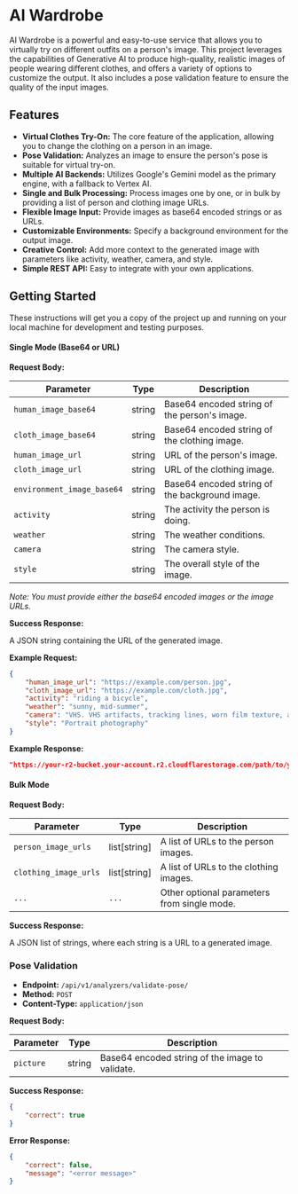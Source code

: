 # AI Wardrobe

AI Wardrobe is a powerful and easy-to-use service that allows you to virtually try on different outfits on a person's image. This project leverages the capabilities of Generative AI to produce high-quality, realistic images of people wearing different clothes, and offers a variety of options to customize the output. It also includes a pose validation feature to ensure the quality of the input images.

## Features

*   **Virtual Clothes Try-On:** The core feature of the application, allowing you to change the clothing on a person in an image.
*   **Pose Validation:** Analyzes an image to ensure the person's pose is suitable for virtual try-on.
*   **Multiple AI Backends:** Utilizes Google's Gemini model as the primary engine, with a fallback to Vertex AI.
*   **Single and Bulk Processing:** Process images one by one, or in bulk by providing a list of person and clothing image URLs.
*   **Flexible Image Input:** Provide images as base64 encoded strings or as URLs.
*   **Customizable Environments:** Specify a background environment for the output image.
*   **Creative Control:** Add more context to the generated image with parameters like activity, weather, camera, and style.
*   **Simple REST API:** Easy to integrate with your own applications.

## Getting Started

These instructions will get you a copy of the project up and running on your local machine for development and testing purposes.

#### Single Mode (Base64 or URL)

**Request Body:**

| Parameter                  | Type   | Description                                          |
| -------------------------- | ------ | ---------------------------------------------------- |
| `human_image_base64`       | string | Base64 encoded string of the person's image.         |
| `cloth_image_base64`       | string | Base64 encoded string of the clothing image.         |
| `human_image_url`          | string | URL of the person's image.                           |
| `cloth_image_url`          | string | URL of the clothing image.                           |
| `environment_image_base64` | string | Base64 encoded string of the background image.       |
| `activity`                 | string | The activity the person is doing.                    |
| `weather`                  | string | The weather conditions.                              |
| `camera`                   | string | The camera style.                                    |
| `style`                    | string | The overall style of the image.                      |

*Note: You must provide either the base64 encoded images or the image URLs.*

**Success Response:**

A JSON string containing the URL of the generated image.

**Example Request:**

```json
{
    "human_image_url": "https://example.com/person.jpg",
    "cloth_image_url": "https://example.com/cloth.jpg",
    "activity": "riding a bicycle",
    "weather": "sunny, mid-summer",
    "camera": "VHS. VHS artifacts, tracking lines, worn film texture, analog color bleeding, grainy quality",
    "style": "Portrait photography"
}
```

**Example Response:**

```json
"https://your-r2-bucket.your-account.r2.cloudflarestorage.com/path/to/your/image.jpg"
```

#### Bulk Mode

**Request Body:**

| Parameter             | Type         | Description                                    |
| --------------------- | ------------ | ---------------------------------------------- |
| `person_image_urls`   | list[string] | A list of URLs to the person images.           |
| `clothing_image_urls` | list[string] | A list of URLs to the clothing images.         |
| `...`                 | `...`        | Other optional parameters from single mode.    |

**Success Response:**

A JSON list of strings, where each string is a URL to a generated image.

### Pose Validation

*   **Endpoint:** `/api/v1/analyzers/validate-pose/`
*   **Method:** `POST`
*   **Content-Type:** `application/json`

**Request Body:**

| Parameter | Type   | Description                               |
| --------- | ------ | ----------------------------------------- |
| `picture` | string | Base64 encoded string of the image to validate. |

**Success Response:**

```json
{
    "correct": true
}
```

**Error Response:**

```json
{
    "correct": false,
    "message": "<error message>"
}
```